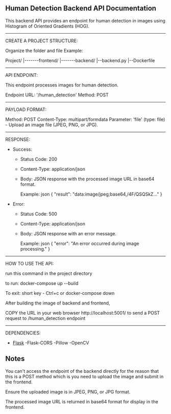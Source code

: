 Human Detection Backend API Documentation
------------------------------------------------------------------

This backend API provides an endpoint for human detection in images using Histogram of Oriented Gradients (HOG).

------------------------------------------------------------------
CREATE A PROJECT STRUCTURE:

Organize the folder and file
Example:

Project/
|-------frontend/
|-------backend/
	       |--backend.py
	       |--Dockerfile

------------------------------------------------------------------
API ENDPOINT:

This endpoint processes images for human detection.

Endpoint URL: '/human_detection'
Method: POST

-----------------------------------------------------------------
PAYLOAD FORMAT:

Method: POST
Content-Type: multipart/formdata
Parameter: 'file' (type: file) - Upload an image file (JPEG, PNG, or JPG).

----------------------------------------------------------------
RESPONSE:

- Success:
  - Status Code: 200
  - Content-Type: application/json
  - Body: JSON response with the processed image URL in base64 format.

    Example:
    json
    {
      "result": "data:image/jpeg;base64,/4F/QSQSkZ..."
    }
   
- Error:
  - Status Code: 500
  - Content-Type: application/json
  - Body: JSON response with an error message.

    Example:
    json
    {
      "error": "An error occurred during image processing."
    }
    

----------------------------------------------------------------
HOW TO USE THE API:

run this command in the project directory


to run:
docker-compose up --build

To exit: short key - Ctrl+c
	or
docker-compose down


After building the image of backend and frontend, 

COPY the URL in your web browser  http://localhost:5001/ to send a POST request to /human_detection endpoint

----------------------------------------------------------------
DEPENDENCIES:

- [Flask](https://pypi.org/project/Flask/)
-Flask-CORS
-Pillow
-OpenCV

Notes
-----
You can't access the endpoint of the backend directly for the reason
that this is a POST method which is you need to upload the image and submit in the frontend.

Ensure the uploaded image is in JPEG, PNG, or JPG format.

The processed image URL is returned in base64 format for display in the frontend.
